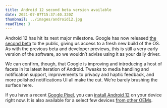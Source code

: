 ```yaml
---
title: Android 12 second beta version available
date: 2021-07-07T15:37:40.320Z
thumbnail: ../images/android12.jpg
readTime: 3
---
```

Android 12 has hit its next major milestone. Google has now released [the second beta](https://www.androidauthority.com/android-12-beta-2-1233493/) to the public, giving us access to a fresh new build of the OS. As with the previous beta and developer previews, this is still a very early version of the software, so we wouldn’t advise using it as your daily driver.

We can confirm, though, that Google is improving and introducing a host of facets in its latest iteration of Android. Tweaks to media handling and notification support, improvements to privacy and haptic feedback, and more polished notifications UI all make the cut. We’re barely brushing the surface here.

If you have a recent [Google Pixel](https://www.androidauthority.com/google-phones-835059/), you can [install Android 12](https://www.androidauthority.com/install-android-12-1201879/) on your device right now. It is also available for a select few devices [from other OEMs](https://www.androidauthority.com/android-12-beta-oem-1226802/).